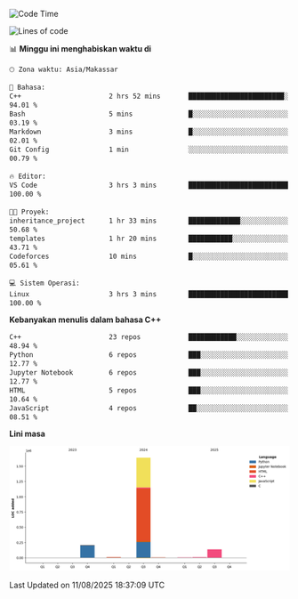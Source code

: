 <!--START_SECTION:waka-->
![Code Time](http://img.shields.io/badge/Code%20Time-400%20hrs%2010%20mins-blue)

![Lines of code](https://img.shields.io/badge/Sejak%20Hello%20World%20aku%20telah%20menulis-2.0%20million%20baris%20kode-blue)

📊 **Minggu ini menghabiskan waktu di** 

```text
🕑︎ Zona waktu: Asia/Makassar

💬 Bahasa: 
C++                      2 hrs 52 mins       ████████████████████████░   94.01 % 
Bash                     5 mins              █░░░░░░░░░░░░░░░░░░░░░░░░   03.19 % 
Markdown                 3 mins              █░░░░░░░░░░░░░░░░░░░░░░░░   02.01 % 
Git Config               1 min               ░░░░░░░░░░░░░░░░░░░░░░░░░   00.79 % 

🔥 Editor: 
VS Code                  3 hrs 3 mins        █████████████████████████   100.00 % 

🐱‍💻 Proyek: 
inheritance_project      1 hr 33 mins        █████████████░░░░░░░░░░░░   50.68 % 
templates                1 hr 20 mins        ███████████░░░░░░░░░░░░░░   43.71 % 
Codeforces               10 mins             █░░░░░░░░░░░░░░░░░░░░░░░░   05.61 % 

💻 Sistem Operasi: 
Linux                    3 hrs 3 mins        █████████████████████████   100.00 % 
```

**Kebanyakan menulis dalam bahasa C++** 

```text
C++                      23 repos            ████████████░░░░░░░░░░░░░   48.94 % 
Python                   6 repos             ███░░░░░░░░░░░░░░░░░░░░░░   12.77 % 
Jupyter Notebook         6 repos             ███░░░░░░░░░░░░░░░░░░░░░░   12.77 % 
HTML                     5 repos             ███░░░░░░░░░░░░░░░░░░░░░░   10.64 % 
JavaScript               4 repos             ██░░░░░░░░░░░░░░░░░░░░░░░   08.51 % 
```



**Lini masa**

![Lines of Code chart](https://raw.githubusercontent.com/yusuf601/yusuf601/main/assets/bar_graph.png)


 Last Updated on 11/08/2025 18:37:09 UTC
<!--END_SECTION:waka-->

